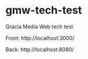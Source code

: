 # gmw-tech-test
Gracia Media Web tech test



Front:
http://localhost:3000/

Back:
http://localhost:8080/